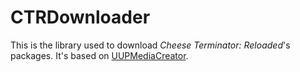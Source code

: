 # CTRDownloader

This is the library used to download *Cheese Terminator: Reloaded*'s packages. It's based on [UUPMediaCreator](https://github.com/gus33000/UUPMediaCreator).